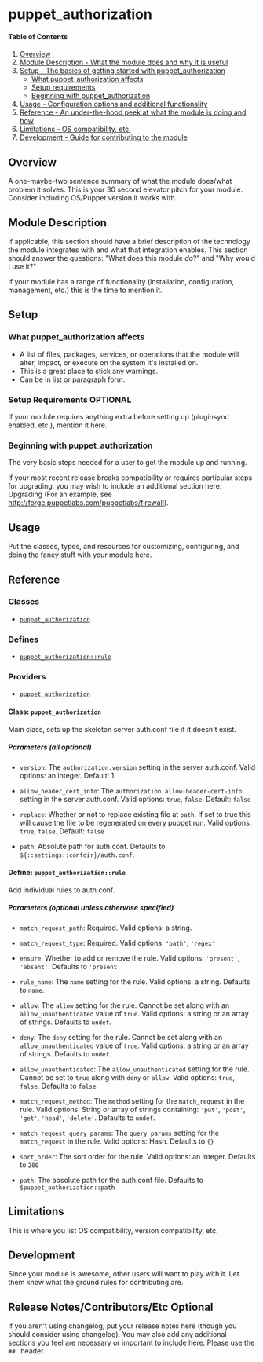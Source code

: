 # puppet_authorization

#### Table of Contents

1. [Overview](#overview)
2. [Module Description - What the module does and why it is useful](#module-description)
3. [Setup - The basics of getting started with puppet_authorization](#setup)
    * [What puppet_authorization affects](#what-puppet_authorization-affects)
    * [Setup requirements](#setup-requirements)
    * [Beginning with puppet_authorization](#beginning-with-puppet_authorization)
4. [Usage - Configuration options and additional functionality](#usage)
5. [Reference - An under-the-hood peek at what the module is doing and how](#reference)
5. [Limitations - OS compatibility, etc.](#limitations)
6. [Development - Guide for contributing to the module](#development)

## Overview

A one-maybe-two sentence summary of what the module does/what problem it solves.
This is your 30 second elevator pitch for your module. Consider including
OS/Puppet version it works with.

## Module Description

If applicable, this section should have a brief description of the technology
the module integrates with and what that integration enables. This section
should answer the questions: "What does this module *do*?" and "Why would I use
it?"

If your module has a range of functionality (installation, configuration,
management, etc.) this is the time to mention it.

## Setup

### What puppet_authorization affects

* A list of files, packages, services, or operations that the module will alter,
  impact, or execute on the system it's installed on.
* This is a great place to stick any warnings.
* Can be in list or paragraph form.

### Setup Requirements **OPTIONAL**

If your module requires anything extra before setting up (pluginsync enabled,
etc.), mention it here.

### Beginning with puppet_authorization

The very basic steps needed for a user to get the module up and running.

If your most recent release breaks compatibility or requires particular steps
for upgrading, you may wish to include an additional section here: Upgrading
(For an example, see http://forge.puppetlabs.com/puppetlabs/firewall).

## Usage

Put the classes, types, and resources for customizing, configuring, and doing
the fancy stuff with your module here.

## Reference

### Classes

* [`puppet_authorization`](#class-puppet_authorization)

### Defines

* [`puppet_authorization::rule`](#define-puppet_authorizationrule)

### Providers

* [`puppet_authorization`](#provider-puppet_authorization)

#### Class: `puppet_authorization`

Main class, sets up the skeleton server auth.conf file if it doesn't exist.

##### Parameters (all optional)

* `version`: The `authorization.version` setting in the server auth.conf. Valid options: an integer. Default: 1

* `allow_header_cert_info`: The `authorization.allow-header-cert-info` setting in the server auth.conf. Valid options: `true`, `false`. Default: `false`

* `replace`: Whether or not to replace existing file at `path`. If set to true this will cause the file to be regenerated on every puppet run. Valid options: `true`, `false`. Default: `false`

* `path`: Absolute path for auth.conf. Defaults to `${::settings::confdir}/auth.conf`.

#### Define: `puppet_authorization::rule`

Add individual rules to auth.conf.

##### Parameters (optional unless otherwise specified)

* `match_request_path`: Required. Valid options: a string.

* `match_request_type`: Required. Valid options: `'path'`, `'regex'`

* `ensure`: Whether to add or remove the rule. Valid options: `'present'`, `'absent'`. Defaults to `'present'`

* `rule_name`: The `name` setting for the rule. Valid options: a string. Defaults to `name`.

* `allow`: The `allow` setting for the rule. Cannot be set along with an `allow_unauthenticated` value of `true`. Valid options: a string or an array of strings. Defaults to `undef`.

* `deny`: The `deny` setting for the rule. Cannot be set along with an `allow_unauthenticated` value of `true`. Valid options: a string or an array of strings. Defaults to `undef`.

* `allow_unauthenticated`: The `allow_unauthenticated` setting for the rule. Cannot be set to `true` along with `deny` or `allow`. Valid options: `true`, `false`. Defaults to `false`.

* `match_request_method`: The `method` setting for the `match_request` in the rule. Valid options: String or array of strings containing: `'put'`, `'post'`, `'get'`, `'head'`, `'delete'`. Defaults to `undef`.

* `match_request_query_params`: The `query_params` setting for the `match_request` in the rule. Valid options: Hash. Defaults to `{}`

* `sort_order`: The sort order for the rule. Valid options: an integer. Defaults to `200`

* `path`: The absolute path for the auth.conf file. Defaults to `$puppet_authorization::path`

## Limitations

This is where you list OS compatibility, version compatibility, etc.

## Development

Since your module is awesome, other users will want to play with it. Let them
know what the ground rules for contributing are.

## Release Notes/Contributors/Etc **Optional**

If you aren't using changelog, put your release notes here (though you should
consider using changelog). You may also add any additional sections you feel are
necessary or important to include here. Please use the `## ` header.

